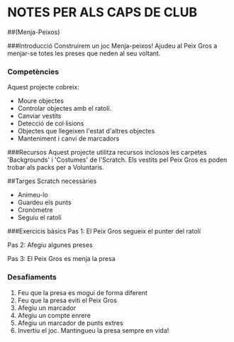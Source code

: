 
# NOTES PER ALS CAPS DE CLUB
##(Menja-Peixos)

###Introducció
Construirem un joc Menja-peixos! Ajudeu al Peix Gros a menjar-se totes les preses que neden al seu voltant.

### Competències
Aquest projecte cobreix:

* Moure objectes
* Controlar objectes amb el ratolí. 
* Canviar vestits
* Detecció de col·lisions 
* Objectes que llegeixen l'estat d'altres objectes 
* Manteniment i canvi de marcadors


###Recursos
Aquest projecte utilitza recursos inclosos les carpetes 'Backgrounds' i 'Costumes' de l'Scratch. Els vestits pel Peix Gros es poden trobar als packs per a Voluntaris. 

##Targes Scratch necessàries
* Animeu-lo
* Guardeu els punts
* Cronòmetre
* Seguiu el ratolí

###Exercicis bàsics
Pas 1: El Peix Gros segueix el punter del ratolí

Pas 2: Afegiu algunes preses

Pas 3: El Peix Gros es menja la presa

### Desafiaments

1. Feu que la presa es mogui de forma diferent
2. Feu que la presa eviti el Peix Gros
3. Afegiu un marcador
4. Afegiu un compte enrere 
5. Afegiu un marcador de punts extres
6. Invertiu el joc. Mantingueu la presa sempre en vida!


